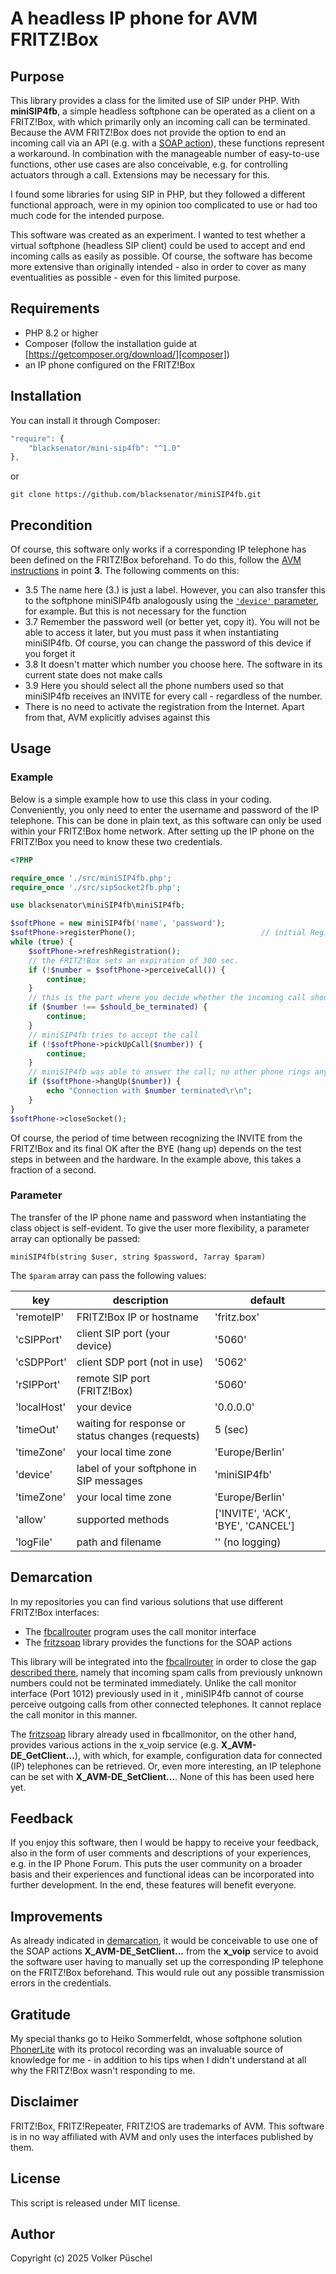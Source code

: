 # A headless IP phone for AVM FRITZ!Box

## Purpose

This library provides a class for the limited use of SIP under PHP. With **miniSIP4fb**, a simple headless softphone can be operated as a client on a FRITZ!Box, with which primarily only an incoming call can be terminated. Because the AVM FRITZ!Box does not provide the option to end an incoming call via an API (e.g. with a [SOAP action][soap]), these functions represent a workaround.
In combination with the manageable number of easy-to-use functions, other use cases are also conceivable, e.g. for controlling actuators through a call. Extensions may be necessary for this.

I found some libraries for using SIP in PHP, but they followed a different functional approach, were in my opinion too complicated to use or had too much code for the intended purpose.

This software was created as an experiment. I wanted to test whether a virtual softphone (headless SIP client) could be used to accept and end incoming calls as easily as possible. Of course, the software has become more extensive than originally intended - also in order to cover as many eventualities as possible - even for this limited purpose.

## Requirements

* PHP 8.2 or higher
* Composer (follow the installation guide at [https://getcomposer.org/download/][composer])
* an IP phone configured on the FRITZ!Box

## Installation

You can install it through Composer:

```js
"require": {
    "blacksenator/mini-sip4fb": "^1.0"
},
```

or

```console
git clone https://github.com/blacksenator/miniSIP4fb.git
```

## Precondition

Of course, this software only works if a corresponding IP telephone has been defined on the FRITZ!Box beforehand. To do this, follow the [AVM instructions][AVM] in point **3**.
The following comments on this:

* 3.5 The name here (3.) is just a label. However, you can also transfer this to the softphone miniSIP4fb analogously using the [`'device'` parameter](#parameter), for example. But this is not necessary for the function
* 3.7 Remember the password well (or better yet, copy it). You will not be able to access it later, but you must pass it when instantiating miniSIP4fb. Of course, you can change the password of this device if you forget it
* 3.8 It doesn't matter which number you choose here. The software in its current state does not make calls
* 3.9 Here you should select all the phone numbers used so that miniSIP4fb receives an INVITE for every call - regardless of the number.
* There is no need to activate the registration from the Internet. Apart from that, AVM explicitly advises against this

## Usage

### Example

Below is a simple example how to use this class in your coding. Conveniently, you only need to enter the username and password of the IP telephone. This can be done in plain text, as this software can only be used within your FRITZ!Box home network. After setting up the IP phone on the FRITZ!Box you need to know these two credentials.

```PHP
<?PHP

require_once './src/miniSIP4fb.php';
require_once './src/sipSocket2fb.php';

use blacksenator\miniSIP4fb\miniSIP4fb;

$softPhone = new miniSIP4fb('name', 'password');
$softPhone->registerPhone();                            // initial Registration
while (true) {
    $softPhone->refreshRegistration();
    // the FRITZ!Box sets an expiration of 300 sec.
    if (!$number = $softPhone->perceiveCall()) {
        continue;
    }
    // this is the part where you decide whether the incoming call should be terminated
    if ($number !== $should_be_terminated) {
        continue;
    }
    // miniSIP4fb tries to accept the call
    if (!$softPhone->pickUpCall($number)) {
        continue;
    }
    // miniSIP4fb was able to answer the call; no other phone rings anymore - if it even rang anywhere else
    if ($softPhone->hangUp($number)) {
        echo "Connection with $number terminated\r\n";
    }
}
$softPhone->closeSocket();

```

Of course, the period of time between recognizing the INVITE from the FRITZ!Box and its final OK after the BYE (hang up) depends on the test steps in between and the hardware. In the example above, this takes a fraction of a second.

### Parameter

The transfer of the IP phone name and password when instantiating the class object is self-evident. To give the user more flexibility, a parameter array can optionally be passed:

```console
miniSIP4fb(string $user, string $password, ?array $param)
```

The  `$param` array can pass the following values:

key        |description                                      |default
-----------|-------------------------------------------------|-
'remoteIP' |FRITZ!Box IP or hostname                         |'fritz.box'
'cSIPPort' |client SIP port (your device)                    |'5060'
'cSDPPort' |client SDP port (not in use)                     |'5062'
'rSIPPort' |remote SIP port (FRITZ!Box)                      |'5060'
'localHost'|your device                                      |'0.0.0.0'
'timeOut'  |waiting for response or status changes (requests)|5 (sec)
'timeZone' |your local time zone                             |'Europe/Berlin'
'device'   |label of your softphone in SIP messages          |'miniSIP4fb'
'timeZone' |your local time zone                             |'Europe/Berlin'
'allow'    |supported methods                                |['INVITE', 'ACK', 'BYE', 'CANCEL']
'logFile'  |path and filename                                |'' (no logging)

## Demarcation

In my repositories you can find various solutions that use different FRITZ!Box interfaces:

* The [fbcallrouter][fbcallmonitor] program uses the call monitor interface
* The [fritzsoap][fritzsoap] library provides the functions for the SOAP actions

This library will be integrated into the [fbcallrouter][fbcallmonitor] in order to close the gap [described there][fbcmimprove], namely that incoming spam calls from previously unknown numbers could not be terminated immediately. Unlike the call monitor interface (Port 1012) previously used in it , miniSIP4fb cannot of course perceive outgoing calls from other connected telephones. It cannot replace the call monitor in this manner.

The [fritzsoap][fritzsoap] library already used in fbcallmonitor, on the other hand, provides various actions in the x_voip service (e.g. **X_AVM-DE_GetClient...**), with which, for example, configuration data for connected (IP) telephones can be retrieved. Or, even more interesting, an IP telephone can be set with **X_AVM-DE_SetClient...**. None of this has been used here yet.

## Feedback

If you enjoy this software, then I would be happy to receive your feedback, also in the form of user comments and descriptions of your experiences, e.g. in the IP Phone Forum. This puts the user community on a broader basis and their experiences and functional ideas can be incorporated into further development. In the end, these features will benefit everyone.

## Improvements

As already indicated in [demarcation](#demarcation), it would be conceivable to use one of the SOAP actions **X_AVM-DE_SetClient...** from the **x_voip** service to avoid the software user having to manually set up the corresponding IP telephone on the FRITZ!Box beforehand. This would rule out any possible transmission errors in the credentials.

## Gratitude

My special thanks go to Heiko Sommerfeldt, whose softphone solution [PhonerLite][phonerlite] with its protocol recording was an invaluable source of knowledge for me - in addition to his tips when I didn't understand at all why the FRITZ!Box wasn't responding to me.

## Disclaimer

FRITZ!Box, FRITZ!Repeater, FRITZ!OS are trademarks of AVM. This software is in no way affiliated with AVM and only uses the interfaces published by them.

## License

This script is released under MIT license.

## Author

Copyright (c) 2025 Volker Püschel

[phonerlite]: http://www.phonerlite.de/index_de
[soap]: https://github.com/blacksenator/fritzsoap?tab=readme-ov-file#wishes
[AVM]: https://en.avm.de/service/knowledge-base/dok/FRITZ-Box-7590/42_Registering-an-IP-telephone-with-the-FRITZ-Box-and-setting-it-up/
[fbcallmonitor]: https://github.com/blacksenator/fbcallrouter/blob/master/README.md
[fritzsoap]: https://github.com/blacksenator/fritzsoap/blob/master/README.md
[fbcmimprove]: https://github.com/blacksenator/fbcallrouter/blob/master/README.md#improvements
[composer]: https://getcomposer.org/download/